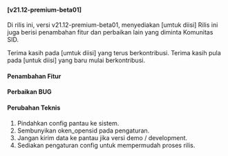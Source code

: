 #### [v21.12-premium-beta01]

Di rilis ini, versi v21.12-premium-beta01, menyediakan [umtuk diisi] Rilis ini juga berisi penambahan fitur dan perbaikan lain yang diminta Komunitas SID.

Terima kasih pada [umtuk diisi] yang terus berkontribusi. Terima kasih pula pada [untuk diisi] yang baru mulai berkontribusi.

#### Penambahan Fitur


#### Perbaikan BUG


#### Perubahan Teknis
1. Pindahkan config pantau ke sistem.
2. Sembunyikan oken_opensid pada pengaturan.
3. Jangan kirim data ke pantau jika versi demo / development.
4. Sediakan pengaturan config untuk mempermudah proses rilis.